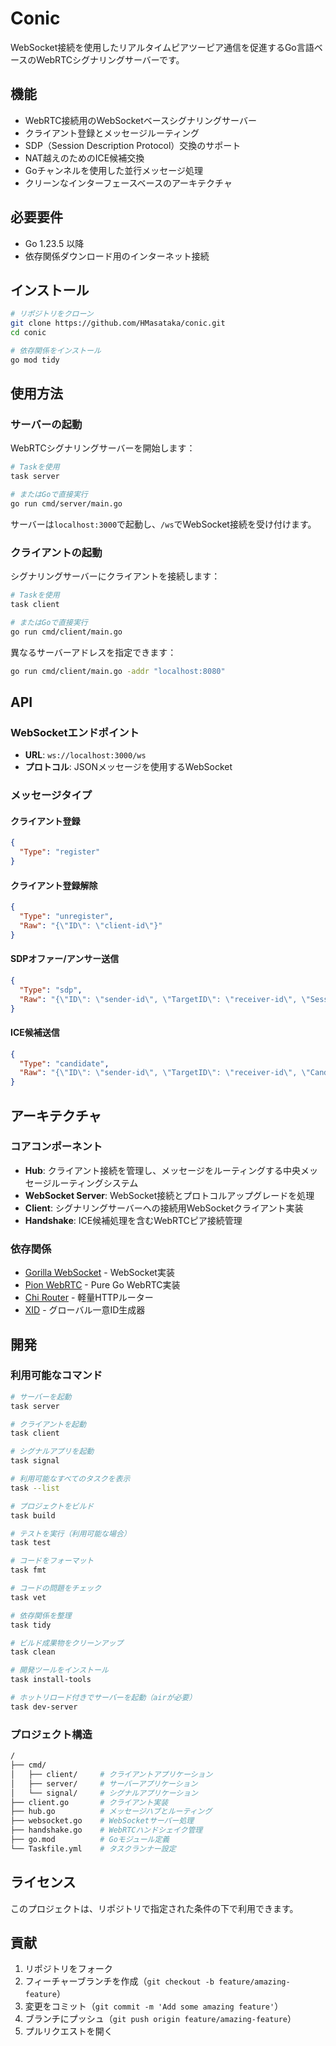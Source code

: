 # Conic

WebSocket接続を使用したリアルタイムピアツーピア通信を促進するGo言語ベースのWebRTCシグナリングサーバーです。

## 機能

- WebRTC接続用のWebSocketベースシグナリングサーバー
- クライアント登録とメッセージルーティング
- SDP（Session Description Protocol）交換のサポート
- NAT越えのためのICE候補交換
- Goチャンネルを使用した並行メッセージ処理
- クリーンなインターフェースベースのアーキテクチャ

## 必要要件

- Go 1.23.5 以降
- 依存関係ダウンロード用のインターネット接続

## インストール

```bash
# リポジトリをクローン
git clone https://github.com/HMasataka/conic.git
cd conic

# 依存関係をインストール
go mod tidy
```

## 使用方法

### サーバーの起動

WebRTCシグナリングサーバーを開始します：

```bash
# Taskを使用
task server

# またはGoで直接実行
go run cmd/server/main.go
```

サーバーは`localhost:3000`で起動し、`/ws`でWebSocket接続を受け付けます。

### クライアントの起動

シグナリングサーバーにクライアントを接続します：

```bash
# Taskを使用
task client

# またはGoで直接実行
go run cmd/client/main.go
```

異なるサーバーアドレスを指定できます：

```bash
go run cmd/client/main.go -addr "localhost:8080"
```

## API

### WebSocketエンドポイント

- **URL**: `ws://localhost:3000/ws`
- **プロトコル**: JSONメッセージを使用するWebSocket

### メッセージタイプ

#### クライアント登録

```json
{
  "Type": "register"
}
```

#### クライアント登録解除

```json
{
  "Type": "unregister",
  "Raw": "{\"ID\": \"client-id\"}"
}
```

#### SDPオファー/アンサー送信

```json
{
  "Type": "sdp",
  "Raw": "{\"ID\": \"sender-id\", \"TargetID\": \"receiver-id\", \"SessionDescription\": {...}}"
}
```

#### ICE候補送信

```json
{
  "Type": "candidate",
  "Raw": "{\"ID\": \"sender-id\", \"TargetID\": \"receiver-id\", \"Candidate\": \"candidate-string\"}"
}
```

## アーキテクチャ

### コアコンポーネント

- **Hub**: クライアント接続を管理し、メッセージをルーティングする中央メッセージルーティングシステム
- **WebSocket Server**: WebSocket接続とプロトコルアップグレードを処理
- **Client**: シグナリングサーバーへの接続用WebSocketクライアント実装
- **Handshake**: ICE候補処理を含むWebRTCピア接続管理

### 依存関係

- [Gorilla WebSocket](https://github.com/gorilla/websocket) - WebSocket実装
- [Pion WebRTC](https://github.com/pion/webrtc) - Pure Go WebRTC実装
- [Chi Router](https://github.com/go-chi/chi) - 軽量HTTPルーター
- [XID](https://github.com/rs/xid) - グローバル一意ID生成器

## 開発

### 利用可能なコマンド

```bash
# サーバーを起動
task server

# クライアントを起動
task client

# シグナルアプリを起動
task signal

# 利用可能なすべてのタスクを表示
task --list

# プロジェクトをビルド
task build

# テストを実行（利用可能な場合）
task test

# コードをフォーマット
task fmt

# コードの問題をチェック
task vet

# 依存関係を整理
task tidy

# ビルド成果物をクリーンアップ
task clean

# 開発ツールをインストール
task install-tools

# ホットリロード付きでサーバーを起動（airが必要）
task dev-server
```

### プロジェクト構造

```bash
/
├── cmd/
│   ├── client/     # クライアントアプリケーション
│   ├── server/     # サーバーアプリケーション
│   └── signal/     # シグナルアプリケーション
├── client.go       # クライアント実装
├── hub.go          # メッセージハブとルーティング
├── websocket.go    # WebSocketサーバー処理
├── handshake.go    # WebRTCハンドシェイク管理
├── go.mod          # Goモジュール定義
└── Taskfile.yml    # タスクランナー設定
```

## ライセンス

このプロジェクトは、リポジトリで指定された条件の下で利用できます。

## 貢献

1. リポジトリをフォーク
2. フィーチャーブランチを作成（`git checkout -b feature/amazing-feature`）
3. 変更をコミット（`git commit -m 'Add some amazing feature'`）
4. ブランチにプッシュ（`git push origin feature/amazing-feature`）
5. プルリクエストを開く
